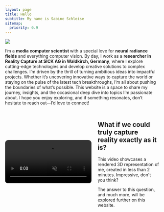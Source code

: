 ```yaml
---
layout: page
title: Hello
subtitle: My name is Sabine Schleise
sitemap:
  priority: 0.9
---
```


<img src="{{ '/assets/img/main.jpg' | prepend: site.baseurl }}" id="about-img">

<div id="describe-text">
	<p>I’m a <strong>media computer scientist  </strong> with a special love for <strong>neural radiance fields</strong> and everything computer vision. By day, I work as a <strong>researcher in Reality Capture at SICK AG in Waldkirch, Germany</strong>, where I explore cutting-edge technologies and develop creative solutions to complex challenges. I’m driven by the thrill of turning ambitious ideas into impactful projects. Whether it’s uncovering innovative ways to capture the world or staying on the pulse of the latest tech breakthroughs, I’m all about pushing the boundaries of what’s possible. This website is a space to share my journey, insights, and the occasional deep dive into topics I’m passionate about. I hope you enjoy exploring, and if something resonates, don’t hesitate to reach out—I’d love to connect!</p>
</div>

<div class="about-img" style="display: flex; align-items: center; gap: 20px; margin: 20px 0;">
  <!-- Video Section -->
  <div style="flex: 1; max-width: 60%;">
    <video autoplay muted loop style="width: 100%; height: auto; border-radius: 10px;">
      <source src="{{ '/assets/Sabine_Schleise_3DGS.mp4' | prepend: site.baseurl }}" type="video/mp4">
      Your browser does not support the video tag.
    </video>
  </div>

  <!-- Text Section -->
  <div style="flex: 1; max-width: 40%;">
  <h2>
    What if we could truly capture reality exactly as it is?
  </h2>
  <p>
      This video showcases a rendered 3D representation of me, created in less than 2 minutes. 
       Impressive, don't you think?
  </p>
  <p>
      The answer to this question, and much more, will be explored further on this website.
  </p>
  </div>
</div>
